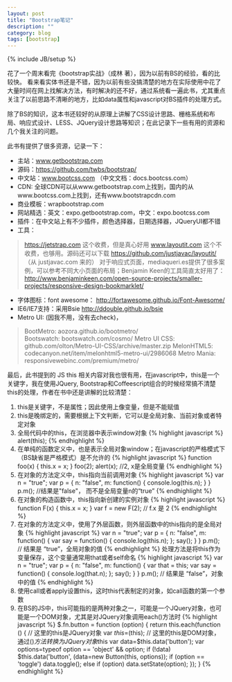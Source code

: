 ```yaml
---
layout: post
title: "Bootstrap笔记"
description: ""
category: blog
tags: [bootstrap]
---
```

{% include JB/setup %}

花了一个周末看完《bootstrap实战》（成林 著），因为以前有BS的经验，看的比较快。
看来看实体书还是不错，因为以前有些没搞清楚的地方在实际使用中花了大量时间在网上找解决方法，有时解决的还不好，通过系统看一遍此书，尤其重点关注了以前思路不清晰的地方，比如data属性和javascript对BS插件的处理方式。

<!--more-->

除了BS的知识，这本书还较好的从原理上讲解了CSS设计思路、栅格系统和布局、响应式设计、LESS、JQuery设计思路等知识；在此记录下一些有用的资源和几个我关注的问题。

此书有提供了很多资源，记录一下：

- 主站：www.getbootstrap.com
- 源码：https://github.com/twbs/bootstrap/
- 中文站：www.bootcss.com   （中文文档：docs.bootcss.com）
- CDN: 全球CDN可以从www.getbootstrap.com上找到，国内的从www.bootcss.com上找到，还有www.bootstrapcdn.com
- 商业模板：wrapbootstrap.com
- 网站精选：英文：expo.getbootstrap.com，中文：expo.bootcss.com
- 插件：在中文站上有不少插件，颜色选择器，日期选择器，JQueryUI都不错
- 工具：

>https://jetstrap.com  这个收费，但是真心好用
>www.layoutit.com 这个不收费，也够用。源码还可以下载 https://github.com/justjavac/layoutit/   （从 justjavac.com 来的）
>对于响应式页面，mediaqueri.es提供了很多案例，可以参考不同大小页面的布局；Benjamin Keen的工具简直太好用了：http://www.benjaminkeen.com/open-source-projects/smaller-projects/responsive-design-bookmarklet/

- 字体图标：font awesome： http://fortawesome.github.io/Font-Awesome/
- IE6/IE7支持：采用Bsie http://ddouble.github.io/bsie
-  Metro UI: (因我不用，没有去check)，

>BootMetro: aozora.github.io/bootmetro/  
>Bootswatch: bootswatch.com/cosmo/
>Metro UI CSS: github.com/olton/Metro-UI-CSS/archive/master.zip
>MelonHTML5: codecanyon.net/item/melonhtml5-metro-ui/2986068
>Metro Mania: responsivewebinc.com/premium/metro/

最后，此书提到的 JS this 相关内容对我也很有用，在javascript中，this是一个关键字，我在使用JQuery, Bootstrap和Coffeescript组合的时候经常搞不清楚this的处理，作者在书中还是讲解的比较清楚：

1. this是关键字，不是属性；因此使用上像变量，但是不能赋值
2. this是晚绑定的，需要根据上下文判断，它可以是全局对象、当前对象或者特定对象
3. 全局代码中的this，在浏览器中表示window对象
{% highlight javascript %}
    alert(this);
{% endhighlight %}
4. 在单纯的函数定义中，也是表示全局对象window；在javascript的严格模式下（BS缺省是严格模式）是不允许的
{% highlight javascript %}
    function foo(x) {
      this.x = x;
    }
    foo(2);
    alert(x);   //2, x是全局变量
{% endhighlight %}
5. 在对象的方法定义中，this指向当前调用对象
{% highlight javascript %}
    var n = "true";
    var p = {
      n: "false",
      m: function() {
        console.log(this.n);
      }
    }
    p.m();  //结果是"false"， 而不是全局变量n的“true”
{% endhighlight %}
6. 在对象的构造函数中，this指向新创建的实例对象
{% highlight javascript %}
    function F(x) {
      this.x = x;
    }
    var f = new F(2);  // f.x 是 2
{% endhighlight %}
7. 在对象的方法定义中，使用了外层函数，则外层函数中的this指向的是全局对象
{% highlight javascript %}
    var n = "true";
    var p = {
      n: "false",
      m: function() {
        var say = function() {
            console.log(this.n);
        };
        say();
      }
    }
    p.m();  // 结果是 “true”，全局对象的值
{% endhighlight %}
处理方法是将this作为变量保存，这个变量通常用that或者self命名
{% highlight javascript %}
    var n = "true";
    var p = {
      n: "false",
      m: function() {
        var that = this;
        var say = function() {
            console.log(that.n);
        };
        say();
      }
    }
    p.m();  // 结果是 “false”，对象中的值
{% endhighlight %}
8. 使用call或者apply设置this，这时this代表制定的对象，如call函数的第一个参数
9. 在BS的JS中，this可能指的是两种对象之一，可能是一个JQuery对象，也可能是一个DOM对象，尤其是对JQuery对象调用each()方法时
{% highlight javascript %}
    $.fn.button = function (option) {
      return this.each(function () {  // 这里的this是JQuery对象
        var $this=$(this);  // 这里的this是DOM对象，通过$()方法转换为JQuery对象$this
        var data=$this.data('button');
        var options=typeof option == 'object' && option;
        if (!data) $this.data('button', (data=new Button(this, options));
        if (option == 'toggle') data.toggle();
        else if (option) data.setState(option);
      });
    }
{% endhighlight %}
